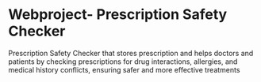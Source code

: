 # Webproject- Prescription Safety Checker
Prescription Safety Checker that stores prescription and helps doctors and patients by checking prescriptions for drug interactions, allergies, and medical history conflicts, ensuring safer and more effective treatments
